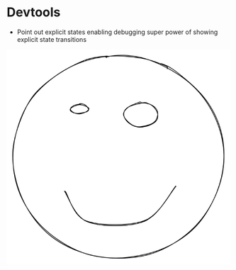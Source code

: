 # Devtools

- Point out explicit states enabling debugging super power of showing explicit state transitions

![Test](../illustrations/test.png)

